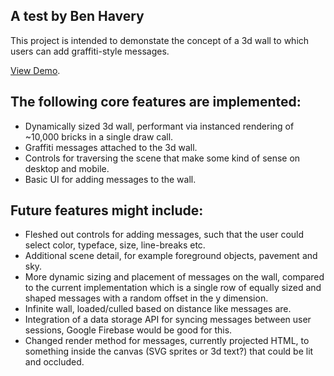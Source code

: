 
## A test by Ben Havery

This project is intended to demonstate the concept of a 3d wall to which users can add graffiti-style messages.

[View Demo](https://adoring-curie-e4640c.netlify.app/).

## The following core features are implemented:

- Dynamically sized 3d wall, performant via instanced rendering of ~10,000 bricks in a single draw call.
- Graffiti messages attached to the 3d wall.
- Controls for traversing the scene that make some kind of sense on desktop and mobile.
- Basic UI for adding messages to the wall.

## Future features might include:

- Fleshed out controls for adding messages, such that the user could select color, typeface, size, line-breaks etc.
- Additional scene detail, for example foreground objects, pavement and sky.
- More dynamic sizing and placement of messages on the wall, compared to the current implementation which is a single row of equally sized and shaped messages with a random offset in the y dimension.
- Infinite wall, loaded/culled based on distance like messages are.
- Integration of a data storage API for syncing messages between user sessions, Google Firebase would be good for this.
- Changed render method for messages, currently projected HTML, to something inside the canvas (SVG sprites or 3d text?) that could be lit and occluded.

